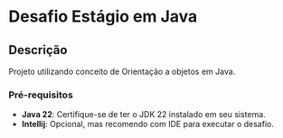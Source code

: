 # Desafio Estágio em Java

## Descrição
Projeto utilizando conceito de Orientação a objetos em Java.

### Pré-requisitos
- **Java 22**: Certifique-se de ter o JDK 22 instalado em seu sistema.
- **Intellij**: Opcional, mas recomendo com IDE para executar o desafio.

